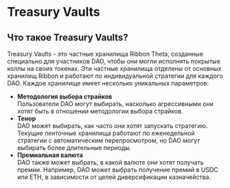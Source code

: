 # Treasury Vaults

## **Что такое Treasury Vaults?**

Treasury Vaults - это частные хранилища Ribbon Theta, созданные специально для участников DAO, чтобы они могли исполнять покрытые коллы на своих токенах. Эти частные хранилища отделены от основных хранилищ Ribbon и работают по индивидуальной стратегии для каждого DAO. Каждое хранилище имеет несколько уникальных параметров:

* **Методология выбора страйков**\
  Пользователи DAO могут выбирать, насколько агрессивными они хотят быть в отношении методологии выбора страйков.
* **Тенор**\
  DAO может выбирать, как часто они хотят запускать стратегию. Текущие ленточные хранилища работают по еженедельной стратегии с автоматическим перепросмотром, но DAO могут выбирать более длительные периоды.
* **Премиальная валюта**\
  DAO также может выбрать, в какой валюте они хотят получать премии. Например, DAO может выбрать получение премий в USDC или ETH, в зависимости от целей диверсификации казначейства.
